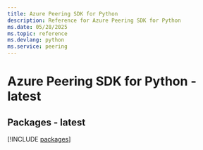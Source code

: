 ```yaml
---
title: Azure Peering SDK for Python
description: Reference for Azure Peering SDK for Python
ms.date: 05/28/2025
ms.topic: reference
ms.devlang: python
ms.service: peering
---
```

# Azure Peering SDK for Python - latest
## Packages - latest
[!INCLUDE [packages](peering-index.md)]